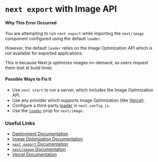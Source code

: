 `next export` with Image API
============================

#### Why This Error Occurred

You are attempting to run `next export` while importing the `next/image` component configured using the default `loader`.

However, the default `loader` relies on the Image Optimization API which is not available for exported applications.

This is because Next.js optimizes images on-demand, as users request them (not at build time).

#### Possible Ways to Fix It

-   Use `next start` to run a server, which includes the Image Optimization API.
-   Use any provider which supports Image Optimization (like [Vercel](https://vercel.com/docs/next.js/image-optimization)).
-   Configure a third-party [loader](https://nextjs.org/docs/basic-features/image-optimization#loader) in `next.config.js`.
-   Use the [`loader`](https://nextjs.org/docs/api-reference/next/image#loader) prop for `next/image`.

### Useful Links

-   [Deployment Documentation](https://nextjs.org/docs/deployment#vercel-recommended)
-   [Image Optimization Documentation](https://nextjs.org/docs/basic-features/image-optimization)
-   [`next export` Documentation](https://nextjs.org/docs/advanced-features/static-html-export)
-   [`next/image` Documentation](https://nextjs.org/docs/api-reference/next/image)
-   [Vercel Documentation](https://vercel.com/docs/next.js/image-optimization)
